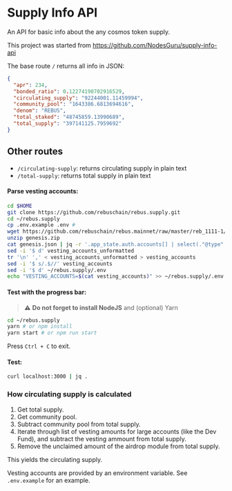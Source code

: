 # Supply Info API

An API for basic info about the any cosmos token supply.

This project was started from https://github.com/NodesGuru/supply-info-api

The base route `/` returns all info in JSON:

```json
{
  "apr": 234,
  "bonded_ratio": 0.12274190702916529,
  "circulating_supply": "92244001.11459994",
  "community_pool": "1643386.6813694616",
  "denom": "REBUS",
  "total_staked": "48745859.13990689",
  "total_supply": "397141125.7959692"
}
```

## Other routes

- `/circulating-supply`: returns circulating supply in plain text
- `/total-supply`: returns total supply in plain text


#### Parse vesting accounts:
```bash
cd $HOME
git clone https://github.com/rebuschain/rebus.supply.git
cd ~/rebus.supply
cp .env.example .env #
wget https://github.com/rebuschain/rebus.mainnet/raw/master/reb_1111-1/genesis.zip
unzip genesis.zip
cat genesis.json | jq -r '.app_state.auth.accounts[] | select(."@type" | contains ("vesting")) | .base_vesting_account.base_account.address' > vesting_accounts_unformatted
sed -i '$ d' vesting_accounts_unformatted
tr '\n' ',' < vesting_accounts_unformatted > vesting_accounts
sed -i '$ s/.$//' vesting_accounts
sed -i '$ d' ~/rebus.supply/.env
echo "VESTING_ACCOUNTS=$(cat vesting_accounts)" >> ~/rebus.supply/.env
```

#### Test with the progress bar:
> :warning: **Do not forget to install NodeJS** and (optional) Yarn
```bash
cd ~/rebus.supply
yarn # or npm install
yarn start # or npm run start
```
Press `Ctrl + C` to exit.

#### Test:
```bash
curl localhost:3000 | jq .
```

### How circulating supply is calculated

1. Get total supply.
2. Get community pool.
3. Subtract community pool from total supply.
4. Iterate through list of vesting amounts for large accounts (like the Dev Fund), and subtract the vesting ammount from total supply.
5. Remove the unclaimed amount of the airdrop module from total supply.

This yields the circulating supply.

Vesting accounts are provided by an environment variable. See `.env.example` for an example.
